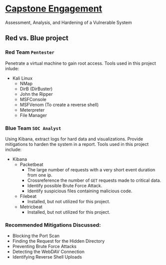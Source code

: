 # [Capstone Engagement](https://github.com/asutherlin/Capstone_Engagement/blob/d7fca9e48e48ab99015988869073ae2f447afd68/Capstone_Engagement_Project.pdf)
Assessment, Analysis,  and Hardening of a Vulnerable System

## Red vs. Blue project

### Red Team `Pentester`
Penetrate a virtual machine to gain root access. Tools used in this project inlude:
  - Kali Linux
    - NMap
    - DirB (DirBuster)
    - John the Ripper
    - MSFConsole
    - MSFVenom (To create a reverse shell)
    - Meterpreter
    - File Manager
  
### Blue Team `SOC Analyst`
Using Kibana, extract logs for hard data and visualizations. Provide mitigations to harden the system in a report. Tools used in this project include:
  - Kibana
    - Packetbeat
      - The large number of requests with a very short event duration from one ip.
      - Crossreference the number of `GET` requests made to critical data.
      - Identify possible Brute Force Attack.
      - Identify suspicious files containing malicious code. 
    - Filebeat
      - Installed, but not utilized for this project.
    - Metricbeat
      - Installed, but not utilized for this project.

### Recommended Mitigations Discussed:
  - Blocking the Port Scan
  - Finding the Request for the Hidden Directory
  - Preventing Brute Force Attacks
  - Detecting the WebDAV Connection
  - Identifying Reverse Shell Uploads
